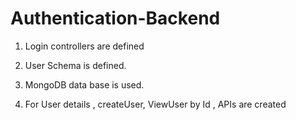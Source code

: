 # Authentication-Backend

1. Login controllers are defined

2. User Schema is defined.

3. MongoDB data base is used.

4. For User details , createUser, ViewUser by Id , APIs are created

